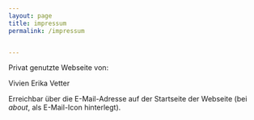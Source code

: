 ```yaml
---
layout: page
title: impressum
permalink: /impressum


---
```


Privat genutzte Webseite von:

Vivien Erika Vetter

Erreichbar über die E-Mail-Adresse auf der Startseite der Webseite (bei _about_, als E-Mail-Icon hinterlegt).

